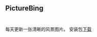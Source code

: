 ## PictureBing<br><br>
每天更新一张清晰的风景图片。
安装包[下载](https://github.com/xiaJue/PictureBing/raw/master/app.apk)
